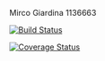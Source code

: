 Mirco Giardina 1136663

[![Build Status](https://travis-ci.org/Mirco469/assignment2.svg?branch=master)](https://travis-ci.org/Mirco469/assignment2)

[![Coverage Status](https://coveralls.io/repos/github/Mirco469/assignment2/badge.svg?branch=master)](https://coveralls.io/github/Mirco469/assignment2?branch=master)



